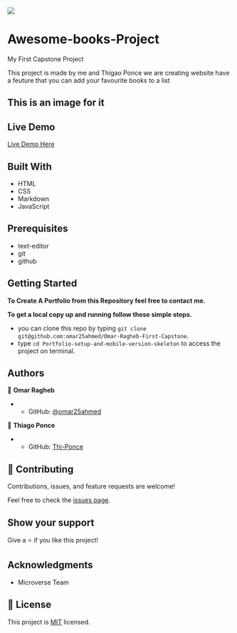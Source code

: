 ![](https://img.shields.io/badge/Microverse-blueviolet)

# Awesome-books-Project

My First Capstone Project

This project is made by me and Thigao Ponce we are creating website have a feuture that you can add your favourite books to a list

## This is an image for it

## Live Demo
[Live Demo Here](https://omar25ahmed.github.io/Awesome-books-plain-JavaScript-with-objects/)




## Built With

- HTML
- CSS
- Markdown
- JavaScript

## Prerequisites 

- text-editor
- git 
- github

## Getting Started

**To Create A Portfolio from this Repository feel free to contact me.**

**To get a local copy up and running follow these simple steps.**
- you can clone this repo by typing `git clone git@github.com:omar25ahmed/Omar-Ragheb-First-Capstone`.
- type `cd Portfolio-setup-and-mobile-version-skeleton` to access the project on terminal.

## Authors

👤 **Omar Ragheb**

- - GitHub: [@omar25ahmed](https://github.com/omar25ahmed)

👤 **Thiago Ponce**
- - GitHub: [Thi-Ponce](https://github.com/Thi-Ponce)


## 🤝 Contributing

Contributions, issues, and feature requests are welcome!

Feel free to check the [issues page](https://github.com/omar25ahmed/Portfolio-setup-and-mobile-version-skeleton/issues).

## Show your support

Give a ⭐️ if you like this project!

## Acknowledgments

- Microverse Team

## 📝 License

This project is [MIT](./MIT.md) licensed.